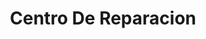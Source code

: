 ---
title: "Centro De Reparacion"
url: /santo-domingo-este/centro-de-reparacion/
shop: Elektronik
---